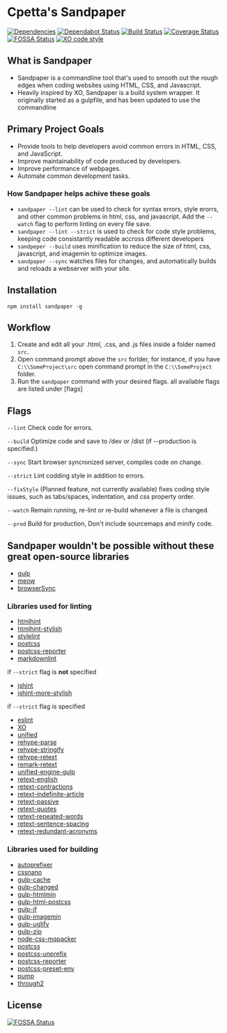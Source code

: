 # Cpetta's Sandpaper

[![Dependencies][david-svg]][david-url] [![Dependabot Status][Dependabot-svg]][Dependabot-url] [![Build Status][travis-ci-svg]][travis-ci-url] [![Coverage Status][coveralls-svg]][coveralls-url] [![FOSSA Status][FOSSA-svg]][FOSSA-url] [![XO code style][xo-svg]][xo-url]

## What is Sandpaper

* Sandpaper is a commandline tool that's used to smooth out the rough edges when coding websites using HTML, CSS, and Javascript.
* Heavily inspired by XO, Sandpaper is a build system wrapper. It originally started as a gulpfile, and has been updated to use the commandline

## Primary Project Goals

* Provide tools to help developers avoid common errors in HTML, CSS, and JavaScript.
* Improve maintainability of code produced by developers.
* Improve performance of webpages.
* Automate common development tasks.

### How Sandpaper helps achive these goals

* `sandpaper --lint` can be used to check for syntax errors, style erorrs, and other common problems in html, css, and javascript. Add the `--watch` flag to perform linting on every file save.
* `sandpaper --lint --strict` is used to check for code style problems, keeping code consistantly readable accross different developers
* `sandpeper --build` uses minification to reduce the size of html, css, javascript, and imagemin to optimize images.
* `sandpaper --sync` watches files for changes, and automatically builds and reloads a webserver with your site.

## Installation

`npm install sandpaper -g`

## Workflow

1. Create and edit all your .html, .css, and .js files inside a folder named `src`.
2. Open command prompt above the `src` forlder, for instance, if you have `C:\\SomeProject\src` open command prompt in the `C:\\SomeProject` folder.
3. Run the `sandpaper` command with your desired flags. all available flags are listed under [flags]

## Flags

`--lint`
Check code for errors.

`--build`
Optimize code and save to /dev or /dist (if --production is specified.)

`--sync`
Start browser syncronized server, compiles code on change.

`--strict`
Lint codding style in addition to errors.

`--fixStyle`
(Planned feature, not currently available)
fixes coding style issues, such as tabs/spaces, indentation, and css property order.

`--watch`
Remain running, re-lint or re-build whenever a file is changed.

`--prod`
Build for production, Don't include sourcemaps and minify code.

## Sandpaper wouldn't be possible without these great open-source libraries

* [gulp][gulp-url]
* [meow][meow-url]
* [browserSync][browserSync-url]

### Libraries used for linting

* [htmlhint][htmlhint-url]
* [htmlhint-stylish][htmlhint-stylish-url]
* [stylelint][stylelint-url]
* [postcss][postcss-url]
* [postcss-reporter][postcss-reporter-url]
* [markdownlint][markdownlint-url]

if `--strict` flag is **not** specified

* [jshint][jshint-url]
* [jshint-more-stylish][jshint-more-stylish-url]

if `--strict` flag is specified

* [eslint][eslint-url]
* [XO][xo-url]
* [unified][unified-url]
* [rehype-parse][rehype-parse-url]
* [rehype-stringify][rehype-stringify-url]
* [rehype-retext][rehype-retext-url]
* [remark-retext][rehype-retext-url]
* [unified-engine-gulp][unified-engine-gulp-url]
* [retext-english][retext-english-url]
* [retext-contractions][retext-contractions-url]
* [retext-indefinite-article][retext-indefinite-article-url]
* [retext-passive][retext-passive-url]
* [retext-quotes][retext-quotes-url]
* [retext-repeated-words][retext-repeated-words-url]
* [retext-sentence-spacing][retext-sentence-spacing-url]
* [retext-redundant-acronyms][retext-redundant-acronyms-url]

### Libraries used for building

* [autoprefixer][autoprefixer-url]
* [cssnano][cssnano-url]
* [gulp-cache][gulp-cache-url]
* [gulp-changed][gulp-changed-url]
* [gulp-htmlmin][gulp-htmlmin-url]
* [gulp-html-postcss][gulp-html-postcss-url]
* [gulp-if][gulp-if-url]
* [gulp-imagemin][gulp-imagemin-url]
* [gulp-uglify][gulp-uglify-url]
* [gulp-zip][gulp-zip-url]
* [node-css-mqpacker][node-css-mqpacker-url]
* [postcss][postcss-url]
* [postcss-unprefix][postcss-unprefix-url]
* [postcss-reporter][postcss-reporter-url]
* [postcss-preset-env][postcss-preset-env-url]
* [pump][pump-url]
* [through2][through2-url]

## License

[![FOSSA Status](https://app.fossa.io/api/projects/git%2Bgithub.com%2Fcpetta%2Fsandpaper.svg?type=large)](https://app.fossa.io/projects/git%2Bgithub.com%2Fcpetta%2Fsandpaper?ref=badge_large)

[releases]: https://github.com/cpetta/sandpaper/releases
[david-svg]: https://david-dm.org/cpetta/sandpaper.svg
[david-url]: https://david-dm.org/cpetta/sandpaper
[travis-ci-svg]: https://travis-ci.org/cpetta/sandpaper.svg?branch=master
[travis-ci-url]: https://travis-ci.org/cpetta/sandpaper
[coveralls-svg]: https://coveralls.io/repos/github/cpetta/sandpaper/badge.svg?branch=master
[coveralls-url]: https://coveralls.io/github/cpetta/sandpaper?branch=master
[Dependabot-svg]: https://api.dependabot.com/badges/status?host=github&repo=cpetta/sandpaper
[Dependabot-url]: https://dependabot.com
[FOSSA-svg]: https://app.fossa.io/api/projects/git%2Bgithub.com%2Fcpetta%2Fsandpaper.svg?type=shield
[FOSSA-url]: https://app.fossa.io/projects/git%2Bgithub.com%2Fcpetta%2Fsandpaper?ref=badge_shield
[xo-svg]: https://img.shields.io/badge/code_style-XO-5ed9c7.svg
[xo-url]: https://github.com/xojs/xo
[gulp-url]: https://gulpjs.com/
[meow-url]: https://github.com/sindresorhus/meow

[eslint-url]: https://github.com/eslint/eslint
[htmlhint-url]: https://github.com/htmlhint/HTMLHint
[htmlhint-stylish-url]: https://github.com/doshprompt/htmlhint-stylish
[stylelint-url]: https://github.com/stylelint/stylelint
[postcss-url]: https://github.com/postcss/postcss
[postcss-reporter-url]: https://github.com/postcss/postcss-reporter
[jshint-url]: https://github.com/jshint/jshint
[jshint-more-stylish-url]: https://github.com/catdad/jshint-more-stylish
[markdownlint-url]: https://github.com/DavidAnson/markdownlint
[unified-url]: https://github.com/unifiedjs/unified
[remark-retext-url]: https://github.com/remarkjs/remark-retext
[unified-url]: https://github.com/unifiedjs/unified
[rehype-parse-url]: https://github.com/rehypejs/rehype/tree/master/packages/rehype-parse
[rehype-stringify-url]: https://github.com/rehypejs/rehype/tree/master/packages/rehype-stringify
[rehype-retext-url]: https://github.com/rehypejs/rehype-retext
[remark-retext-url]: https://github.com/remarkjs/remark-retext
[unified-engine-gulp-url]: https://github.com/unifiedjs/unified-engine-gulp
[retext-english-url]: https://github.com/retextjs/retext/tree/master/packages/retext-english
[retext-contractions-url]: https://github.com/retextjs/retext-contractions
[retext-indefinite-article-url]: https://github.com/retextjs/retext-indefinite-article
[retext-passive-url]: https://github.com/retextjs/retext-passive
[retext-quotes-url]: https://github.com/retextjs/retext-quotes
[retext-repeated-words-url]: https://github.com/retextjs/retext-repeated-words
[retext-sentence-spacing-url]: https://github.com/retextjs/retext-sentence-spacing
[retext-redundant-acronyms-url]: https://github.com/retextjs/retext-redundant-acronyms

[autoprefixer-url]: https://github.com/postcss/autoprefixer
[browserSync-url]: https://github.com/Browsersync/browser-sync
[cssnano-url]: https://github.com/cssnano/cssnano
[gulp-cache-url]: https://www.npmjs.com/package/gulp-cache
[gulp-changed-url]: https://github.com/sindresorhus/gulp-changed
[gulp-htmlmin-url]: https://github.com/jonschlinkert/gulp-htmlmin
[gulp-html-postcss-url]: https://github.com/StartPolymer/gulp-html-postcss
[gulp-if-url]: https://github.com/robrich/gulp-if
[gulp-imagemin-url]: https://github.com/sindresorhus/gulp-imagemin
[gulp-uglify-url]: https://github.com/terinjokes/gulp-uglify
[gulp-zip-url]: https://github.com/sindresorhus/gulp-zip
[node-css-mqpacker-url]: https://github.com/hail2u/node-css-mqpacker
[postcss-unprefix-url]: https://www.npmjs.com/package/postcss-unprefix
[postcss-reporter-url]: https://github.com/postcss/postcss-reporter
[postcss-preset-env-url]: https://github.com/csstools/postcss-preset-env
[pump-url]: https://github.com/mafintosh/pump
[through2-url]: https://github.com/rvagg/through2
